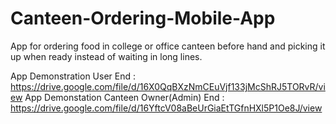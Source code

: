 # Canteen-Ordering-Mobile-App
App for ordering food in college or office canteen before hand and picking it up when ready instead of waiting in long lines.

App Demonstration User End : https://drive.google.com/file/d/16X0QqBXzNmCEuVjf133jMcShRJ5TORvR/view
App Demonstation Canteen Owner(Admin) End : https://drive.google.com/file/d/16YftcV08aBeUrGiaEtTGfnHXl5P1Oe8J/view
